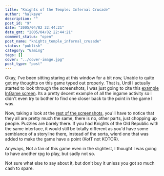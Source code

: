 ```yaml
---
title: "Knights of the Temple: Infernal Crusade"
author: "halkeye"
description: ""
post_id: "9"
date: "2005/04/02 22:44:21"
date_gmt: "2005/04/02 22:44:21"
comment_status: "open"
post_name: "knights_temple_infernal_crusade"
status: "publish"
category: "Gaming"
tags: []
cover: "../cover-image.jpg"
post_type: "post"
---
```


Okay, I've been sitting staring at this window for a bit now, Unable to quite get my thoughts on this game typed out properly. That is, Until I actually started to look through the screenshots, I was just going to cite this [example InGame screen](https://www.gamespot.com/xbox/adventure/knightsofthetemple/screenindex.html). Its a pretty decent example of all the ingame activity so I didn't even try to bother to find one closer back to the point in the game I was.

Now, taking a look at the [rest of the screenshots](https://www.gamespot.com/xbox/adventure/knightsofthetemple/screenindex.html), you'll have to notice that they all are pretty much the same, there is no, other parts, just chopping up people. Puzzles are barely there. If you had Knights of the Old Republic with the same interface, it would still be totally different as you'd have some semblance of a storyline there, instead of the sorta, wierd one that was added to make the game have a point (KotT not KOTOR).

Anyways, Not a fan of this game even in the slightest, I thought I was going to have another rpg to play, but sadly not so.

Not sure what else to say about it, but don't buy it unless you got so much cash to spare.